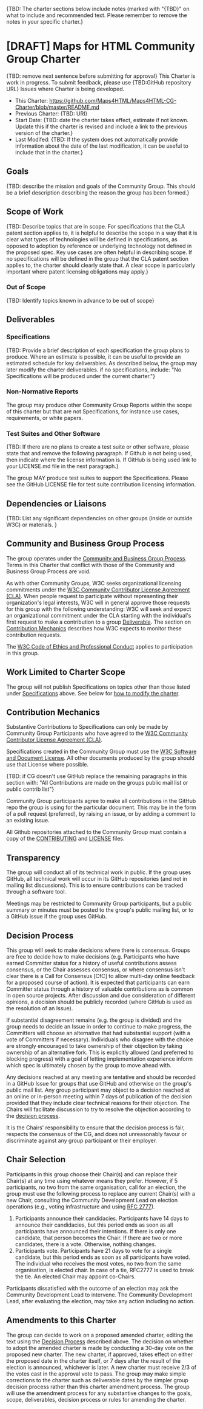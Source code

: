 {TBD: The charter sections below include notes (marked with "{TBD}" on what
to include and recommended text. Please remember to remove the notes in your
specific charter.}

# [DRAFT] Maps for HTML Community Group Charter

{TBD: remove next sentence before submitting for approval} This Charter is work
in progress. To submit feedback, please use {TBD:GitHub repository URL} Issues
where Charter is being developed.

*   This Charter: https://github.com/Maps4HTML/Maps4HTML-CG-Charter/blob/master/README.md
*   Previous Charter: {TBD: URI}
*   Start Date: {TBD: date the charter takes effect, estimate if not known.
Update this if the charter is revised and include a link to the previous version
of the charter.}
*   Last Modifed: {TBD: If the system does not automatically provide information
about the date of the last modification, it can be useful to include that in the
charter.}

## Goals

{TBD: describe the mission and goals of the Community Group. This should be a
brief description describing the reason the group has been formed.}

## Scope of Work

{TBD: Describe topics that are in scope. For specifications that the CLA patent
section applies to, it is helpful to describe the scope in a way that it is
clear what types of technologies will be defined in specifications, as opposed
to adoption by reference or underlying technology not defined in the proposed
spec. Key use cases are often helpful in describing scope. If no specifications
will be defined in the group that the CLA patent section applies to, the charter
should clearly state that. A clear scope is particularly important where patent
licensing obligations may apply.}

### Out of Scope

{TBD: Identify topics known in advance to be out of scope}

## Deliverables

### Specifications

{TBD: Provide a brief description of each specification the group plans to
produce. Where an estimate is possible, it can be useful to provide an estimated
schedule for key deliverables. As described below, the group may later modify
the charter deliverables. if no specifications, include: "No Specifications will
be produced under the current charter."}

### Non-Normative Reports

The group may produce other Community Group Reports within the scope of this
charter but that are not Specifications, for instance use cases, requirements,
or white papers.

### Test Suites and Other Software

{TBD: If there are no plans to create a test suite or other software, please
state that and remove the following paragraph. If Github is not being used, then
indicate where the license information is. If GitHub is being used link to your
LICENSE.md file in the next paragraph.}

The group MAY produce test suites to support the Specifications. Please see the
GitHub LICENSE file for test suite contribution licensing information.

## Dependencies or Liaisons

{TBD: List any significant dependencies on other groups (inside or outside W3C)
or materials. }

## Community and Business Group Process

The group operates under the [Community and Business Group Process](https://www.w3.org/community/about/process/).
Terms in this Charter that conflict with those of the Community and Business Group Process are void.

As with other Community Groups, W3C seeks organizational licensing commitments
under the [W3C Community Contributor License Agreement (CLA)](https://www.w3.org/community/about/process/cla/).
When people request to participate without representing their organization's
legal interests, W3C will in general approve those requests for this group with
the following understanding: W3C will seek and expect an organizational
commitment under the CLA starting with the individual's first request to make a
contribution to a group [Deliverable](#deliverables). The section on [Contribution Mechanics](#contribution-mechanics)
describes how W3C expects to monitor these contribution requests.

The [W3C Code of Ethics and Professional Conduct](https://www.w3.org/Consortium/cepc/)
applies to participation in this group.

## Work Limited to Charter Scope

The group will not publish Specifications on topics other than those listed
under [Specifications](#specifications) above. See below for [how to modify the charter](#amendments-to-this-charter).

## Contribution Mechanics

Substantive Contributions to Specifications can only be made by Community Group
Participants who have agreed to the [W3C Community Contributor License Agreement (CLA)](https://www.w3.org/community/about/process/cla/).

Specifications created in the Community Group must use the [W3C Software and Document License](http://www.w3.org/Consortium/Legal/2015/copyright-software-and-document).
All other documents produced by the group should use that License where possible.

{TBD: if CG doesn't use GitHub replace the remaining paragraphs in this section
with: "All Contributions are made on the groups public mail list or public
contrib list"}

Community Group participants agree to make all contributions in the GitHub repo
the group is using for the particular document. This may be in the form of a
pull request (preferred), by raising an issue, or by adding a comment to an
existing issue.

All Github repositories attached to the Community Group must contain a copy of
the [CONTRIBUTING](https://github.com/w3c/licenses/blob/master/CG-CONTRIBUTING.md)
and [LICENSE](https://github.com/w3c/licenses/blob/master/CG-LICENSE.md) files.

## Transparency

The group will conduct all of its technical work in public. If the group uses
GitHub, all technical work will occur in its GitHub repositories (and not in
mailing list discussions). This is to ensure contributions can be tracked
through a software tool.

Meetings may be restricted to Community Group participants, but a public summary
or minutes must be posted to the group's public mailing list, or to a GitHub
issue if the group uses GitHub.

## Decision Process

This group will seek to make decisions where there is consensus. Groups are free
to decide how to make decisions (e.g. Participants who have earned Committer
status for a history of useful contributions assess consensus, or the Chair
assesses consensus, or where consensus isn't clear there is a Call for Consensus
[CfC] to allow multi-day online feedback for a proposed course of action).
It is expected that participants can earn Committer status through a history of
valuable contributions as is common in open source projects. After discussion
and due consideration of different opinions, a decision should be publicly
recorded (where GitHub is used as the resolution of an Issue).

If substantial disagreement remains (e.g. the group is divided) and the group
needs to decide an Issue in order to continue to make progress, the Committers
will choose an alternative that had substantial support (with a vote of
Committers if necessary). Individuals who disagree with the choice are strongly
encouraged to take ownership of their objection by taking ownership of an
alternative fork. This is explicitly allowed (and preferred to blocking progress)
with a goal of letting implementation experience inform which spec is ultimately
chosen by the group to move ahead with.

Any decisions reached at any meeting are tentative and should be recorded in a
GitHub Issue for groups that use GitHub and otherwise on the group's public mail
list. Any group participant may object to a decision reached at an online or
in-person meeting within 7 days of publication of the decision provided that
they include clear technical reasons for their objection. The Chairs will
facilitate discussion to try to resolve the objection according to the [decision process](#decision-process).

It is the Chairs' responsibility to ensure that the decision process is fair,
respects the consensus of the CG, and does not unreasonably favour or
discriminate against any group participant or their employer.

## Chair Selection

Participants in this group choose their Chair(s) and can replace their Chair(s)
at any time using whatever means they prefer. However, if 5 participants, no two
from the same organisation, call for an election, the group must use the
following process to replace any current Chair(s) with a new Chair, consulting
the Community Development Lead on election operations (e.g., voting
infrastructure and using [RFC 2777](https://tools.ietf.org/html/rfc2777)).

1.  Participants announce their candidacies. Participants have 14 days to
announce their candidacies, but this period ends as soon as all participants
have announced their intentions. If there is only one candidate, that person
becomes the Chair. If there are two or more candidates, there is a vote.
Otherwise, nothing changes.
2.  Participants vote. Participants have 21 days to vote for a single candidate,
but this period ends as soon as all participants have voted. The individual who
receives the most votes, no two from the same organisation, is elected chair.
In case of a tie, RFC2777 is used to break the tie. An elected Chair may appoint
co-Chairs.

Participants dissatisfied with the outcome of an election may ask the Community
Development Lead to intervene. The Community Development Lead, after evaluating
the election, may take any action including no action.

## Amendments to this Charter

The group can decide to work on a proposed amended charter, editing the text
using the [Decision Process](#decision-process) described above. The decision on whether
to adopt the amended charter is made by conducting a 30-day vote on the proposed
new charter. The new charter, if approved, takes effect on either the proposed
date in the charter itself, or 7 days after the result of the election is
announced, whichever is later. A new charter must receive 2/3 of the votes cast
in the approval vote to pass. The group may make simple corrections to the
charter such as deliverable dates by the simpler group decision process rather
than this charter amendment process. The group will use the amendment process
for any substantive changes to the goals, scope, deliverables, decision process
or rules for amending the charter.
